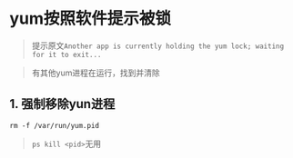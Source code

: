 # yum按照软件提示被锁

> 提示原文`Another app is currently holding the yum lock; waiting for it to exit...`

> 有其他yum进程在运行，找到并清除

## 1. 强制移除yun进程
`rm -f /var/run/yum.pid`

> `ps kill <pid>`无用